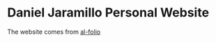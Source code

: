 # Daniel Jaramillo Personal Website

The website comes from [al-folio](https://github.com/alshedivat/al-folio)
